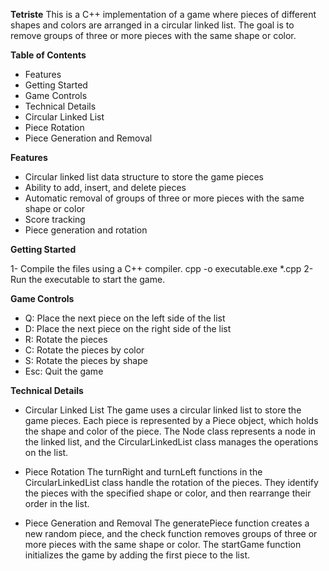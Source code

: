 **Tetriste**
This is a C++ implementation of a game where pieces of different shapes and colors are arranged in a circular linked list. The goal is to remove groups of three or more pieces with the same shape or color.

**Table of Contents**

- Features
- Getting Started
- Game Controls
- Technical Details
- Circular Linked List
- Piece Rotation
- Piece Generation and Removal

**Features**

- Circular linked list data structure to store the game pieces
- Ability to add, insert, and delete pieces
- Automatic removal of groups of three or more pieces with the same shape or color
- Score tracking
- Piece generation and rotation
  
**Getting Started**

  1- Compile the files using a C++ compiler.
    cpp -o executable.exe *.cpp
  2- Run the executable to start the game.

**Game Controls**

- Q: Place the next piece on the left side of the list
- D: Place the next piece on the right side of the list
- R: Rotate the pieces
- C: Rotate the pieces by color
- S: Rotate the pieces by shape
- Esc: Quit the game

**Technical Details**

- Circular Linked List
  The game uses a circular linked list to store the game pieces. Each piece is represented by a Piece object, which holds the shape and color of the piece. The Node class represents a node in the linked list, and the CircularLinkedList class manages the operations on the list.

- Piece Rotation
  The turnRight and turnLeft functions in the CircularLinkedList class handle the rotation of the pieces. They identify the pieces with the specified shape or color, and then rearrange their order in the list.

- Piece Generation and Removal
  The generatePiece function creates a new random piece, and the check function removes groups of three or more pieces with the same shape or color. The startGame function initializes the game by adding the first piece to the list.
